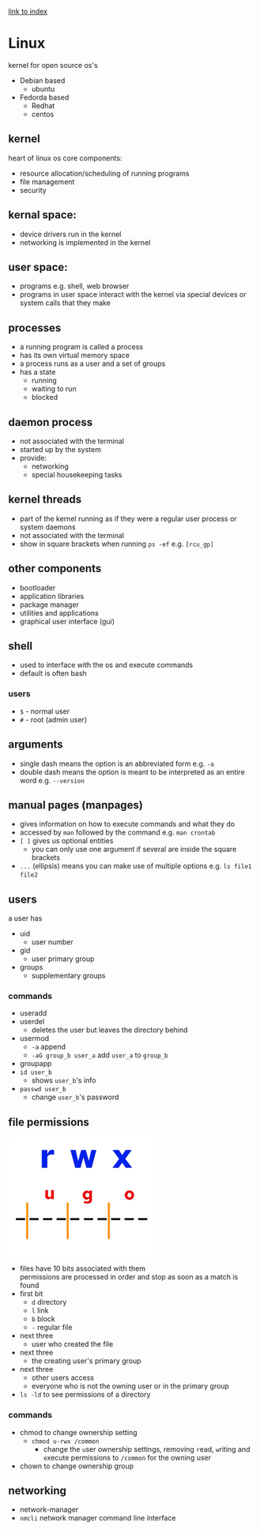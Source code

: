 [link to index](/readme.md)  

# Linux
kernel for open source os's
- Debian based
    - ubuntu
- Fedorda based
    - Redhat
    - centos

## kernel
heart of linux os
core components:
- resource allocation/scheduling of running programs
- file management
- security

## kernal space:
- device drivers run in the kernel
- networking is implemented in the kernel

## user space:
- programs e.g. shell, web browser 
- programs in user space interact with the kernel via special devices or system calls that they make

## processes
- a running program is called a process
- has its own virtual memory space
- a process runs as a user and a set of groups
- has a state
    - running
    - waiting to run
    - blocked
    
## daemon process
- not associated with the terminal
- started up by the system
- provide:
    - networking
    - special housekeeping tasks
    
## kernel threads
- part of the kernel running as if they were a regular user process or system daemons
- not associated with the terminal
- show in square brackets when running `ps -ef` e.g. `[rcu_gp]`

## other components
- bootloader
- application libraries
- package manager
- utilities and applications
- graphical user interface (gui)

## shell
- used to interface with the os and execute commands
- default is often bash

### users
- `$` - normal user
- `#` - root (admin user)

## arguments
- single dash means the option is an abbreviated form e.g. `-a`
- double dash means the option is meant to be interpreted as an entire word e.g. `--version`

## manual pages (manpages)
- gives information on how to execute commands and what they do
- accessed by `man` followed by the command e.g. `man crontab`
- `[ ]` gives us optional entities
    - you can only use one argument if several are inside the square brackets
- `...` (ellipsis) means you can make use of multiple options e.g. `ls file1 file2`

## users
a user has
- uid
    - user number
- gid
    - user primary group
- groups
    - supplementary groups

### commands
- useradd
- userdel
    - deletes the user but leaves the directory behind
- usermod
    - `-a` append
    - `-aG group_b user_a` add `user_a` to `group_b`
- groupapp
- `id user_b`
    - shows `user_b`'s info
- `passwd user_b`
    - change `user_b`'s password

## file permissions
![permissions](/Documentation/resources/linux/file_permissions.png)  
- files have 10 bits associated with them  
permissions are processed in order and stop as soon as a match is found
- first bit
    - `d` directory
    - `l` link
    - `b` block
    - `-` regular file
- next three
    - user who created the file 
- next three
    - the creating user's primary group
- next three
    - other users access
    - everyone who is not the owning user or in the primary group
- `ls -ld` to see permissions of a directory


### commands
- chmod to change ownership setting
    - `chmod u-rwx /common`
        - change the `u`ser ownership settings, removing `r`ead, `w`riting and `e`xecute permissions to `/common` for the owning user
- chown to change ownership group

## networking
- network-manager
- `nmcli` network manager command line interface 